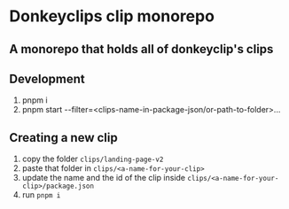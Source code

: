 # Donkeyclips clip monorepo

## A monorepo that holds all of donkeyclip's clips

## Development

1. pnpm i
2. pnpm start --filter=<clips-name-in-package-json/or-path-to-folder>...

## Creating a new clip

1. copy the folder `clips/landing-page-v2`
2. paste that folder in `clips/<a-name-for-your-clip>`
3. update the name and the id of the clip inside `clips/<a-name-for-your-clip>/package.json`
4. run `pnpm i`
